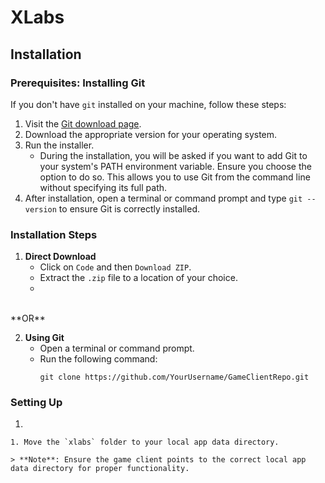 # XLabs

## Installation

### Prerequisites: Installing Git

If you don't have `git` installed on your machine, follow these steps:

1. Visit the [Git download page](https://git-scm.com/downloads).
2. Download the appropriate version for your operating system.
3. Run the installer. 
   - During the installation, you will be asked if you want to add Git to your system's PATH environment variable. Ensure you choose the option to do so. This allows you to use Git from the command line without specifying its full path.
4. After installation, open a terminal or command prompt and type `git --version` to ensure Git is correctly installed.

### Installation Steps

1. **Direct Download**
   - Click on `Code` and then `Download ZIP`.
   - Extract the `.zip` file to a location of your choice.
   - 
<br>
**OR**
<br>

2. **Using Git**
   - Open a terminal or command prompt.
   - Run the following command:
     ```
     git clone https://github.com/YourUsername/GameClientRepo.git
     ```
### Setting Up

1. 
```
1. Move the `xlabs` folder to your local app data directory.

> **Note**: Ensure the game client points to the correct local app data directory for proper functionality.
